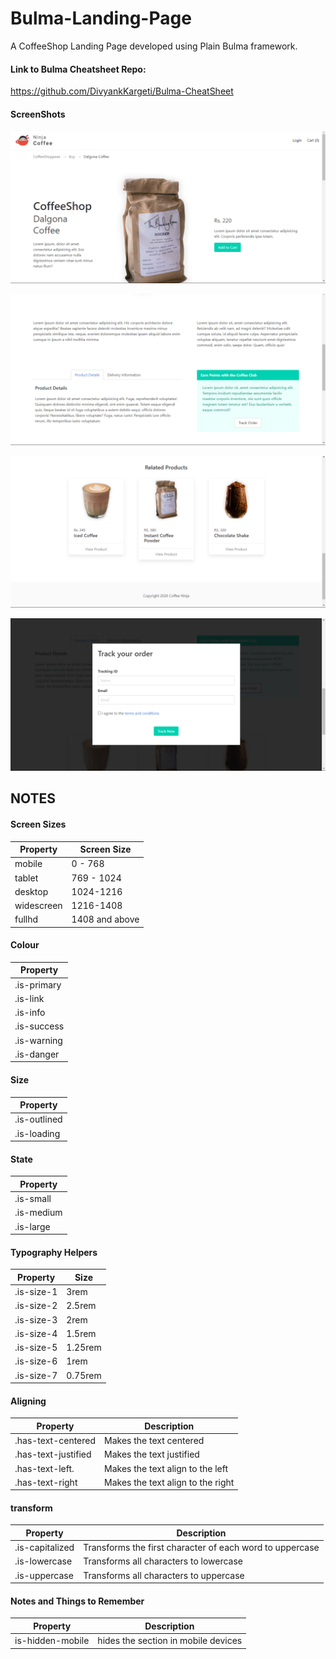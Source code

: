 # Bulma-Landing-Page
A CoffeeShop Landing Page developed using Plain Bulma framework.

#### Link to Bulma Cheatsheet Repo:
https://github.com/DivyankKargeti/Bulma-CheatSheet


#### ScreenShots

![ss 1](for_readme/1.png)

![ss 2](for_readme/2.png)

![ss 3](for_readme/3.png)

![ss 4](for_readme/4.png)

## NOTES
#### Screen Sizes

Property | Screen Size
--------------|------------------
 mobile | 0 - 768 
 tablet | 769 - 1024 
 desktop | 1024-1216
 widescreen | 1216-1408
 fullhd | 1408 and above

#### Colour

Property |
--------------|
.is-primary |
.is-link |
.is-info |
.is-success |
.is-warning |
.is-danger |

#### Size

Property |
--------------|
.is-outlined |
.is-loading |

#### State

Property |
--------------|
.is-small |
.is-medium |
.is-large |

#### Typography Helpers

Property | Size 
--------------|------------
.is-size-1 | 3rem
.is-size-2	| 2.5rem
.is-size-3	| 2rem
.is-size-4	| 1.5rem
.is-size-5	| 1.25rem
.is-size-6	| 1rem
.is-size-7	| 0.75rem

#### Aligning

Property | Description
--------------|------------
.has-text-centered	| Makes the text centered
.has-text-justified	| Makes the text justified
.has-text-left.	| Makes the text align to the left
.has-text-right	| Makes the text align to the right

#### transform

Property | Description
--------------|------------
.is-capitalized	| Transforms the first character of each word to uppercase
.is-lowercase	| Transforms all characters to lowercase
.is-uppercase	| Transforms all characters to uppercase

#### Notes and Things to Remember

Property | Description
--------------|------------------
is-hidden-mobile  | hides the section in mobile devices